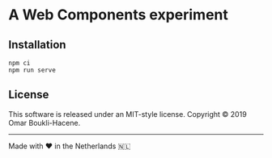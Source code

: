 # A Web Components experiment

## Installation

```shell
npm ci
npm run serve
```

## License

This software is released under an MIT-style license. Copyright © 2019 Omar Boukli-Hacene.

---

Made with ❤️ in the Netherlands 🇳🇱

